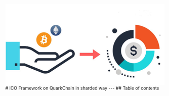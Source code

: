 <img src="ico-icon.jpeg" align="center"/>
# ICO Framework on QuarkChain in sharded way
---
## Table of contents
